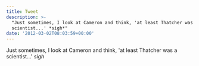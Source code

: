```yaml
---
title: Tweet
description: >-
  "Just sometimes, I look at Cameron and think, 'at least Thatcher was a
  scientist...' *sigh*"
date: '2012-03-02T08:03:59+00:00'
---
```

Just sometimes, I look at Cameron and think, 'at least Thatcher was a scientist...' *sigh*
